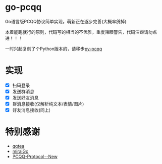# go-pcqq
Go语言版PCQQ协议简单实现，萌新正在逐步完善(大概率鸽掉)

本着能跑就行的原则，代码写的相当的不优雅，重度辣眼警告，代码洁癖请勿点进！！！

一时兴起复刻了个Python版本的，请移步[py-pcqq](https://github.com/DawnNights/py-pcqq)

# 实现
- [x] 扫码登录
- [x] 发送群消息
- [x] 发送好友消息
- [x] 群消息接收(仅解析纯文本/表情/图片)
- [x] 好友消息接收(同上)

# 特别感谢
- [qqtea](https://github.com/sun8911879/qqtea)
- [miraiGo](https://github.com/Mrs4s/miraiGo)
- [PCQQ-Protocol--New](https://github.com/LenLiin/PCQQ-Protocol--New)
